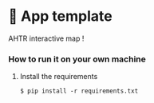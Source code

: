 # 🎈 App template

AHTR interactive map !

### How to run it on your own machine

1. Install the requirements

   ```
   $ pip install -r requirements.txt
   ```

   ```
